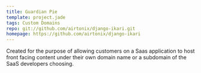 ```yaml
---
title: Guardian Pie
template: project.jade
tags: Custom Domains
repo: git://github.com/airtonix/django-ikari.git
homepage: https://github.com/airtonix/django-ikari
---
```


Created for the purpose of allowing customers on a Saas application to host front facing content under their own domain name or a subdomain of the SaaS developers choosing.